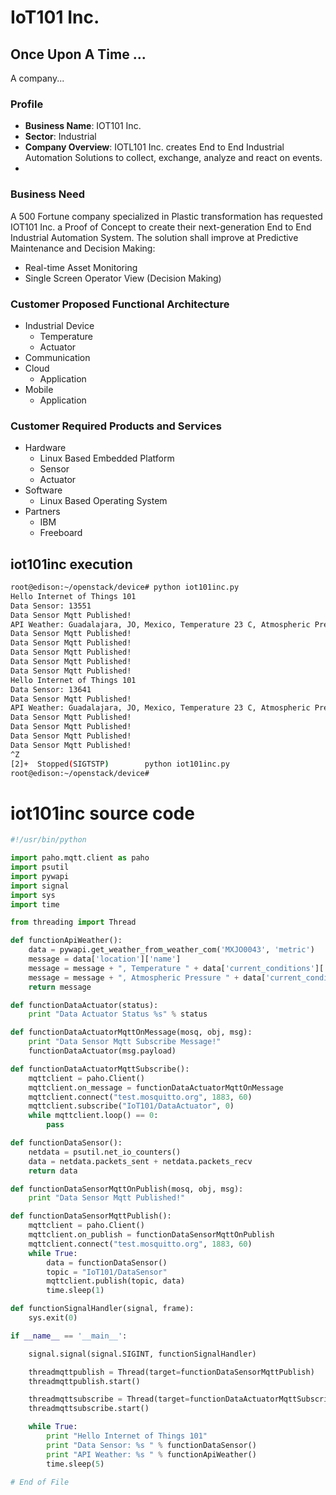 # IoT101 Inc.

## Once Upon A Time ...

A company...

### Profile

- __Business Name__: IOT101 Inc.
- __Sector__: Industrial
- __Company Overview__: IOTL101 Inc. creates End to End Industrial Automation Solutions to collect, exchange, analyze and react on events.
- 
### Business Need

A 500 Fortune company specialized in Plastic transformation has requested IOT101 Inc. a Proof of Concept to create their  next-generation End to End Industrial Automation System. The  solution shall improve at Predictive Maintenance and Decision Making:

- Real-time Asset Monitoring 
- Single Screen Operator View (Decision Making)

### Customer Proposed Functional Architecture

- Industrial Device
  - Temperature
  - Actuator
- Communication
- Cloud
  - Application
- Mobile
  - Application 

### Customer Required Products and Services

- Hardware
  - Linux Based Embedded Platform
  - Sensor
  - Actuator
- Software
  - Linux Based Operating System
- Partners
  - IBM 
  - Freeboard

## iot101inc execution

```sh
root@edison:~/openstack/device# python iot101inc.py 
Hello Internet of Things 101
Data Sensor: 13551 
Data Sensor Mqtt Published!
API Weather: Guadalajara, JO, Mexico, Temperature 23 C, Atmospheric Pressure 842 mbar 
Data Sensor Mqtt Published!
Data Sensor Mqtt Published!
Data Sensor Mqtt Published!
Data Sensor Mqtt Published!
Data Sensor Mqtt Published!
Hello Internet of Things 101
Data Sensor: 13641 
Data Sensor Mqtt Published!
API Weather: Guadalajara, JO, Mexico, Temperature 23 C, Atmospheric Pressure 842 mbar 
Data Sensor Mqtt Published!
Data Sensor Mqtt Published!
Data Sensor Mqtt Published!
Data Sensor Mqtt Published!
^Z
[2]+  Stopped(SIGTSTP)        python iot101inc.py
root@edison:~/openstack/device# 
```

# iot101inc source code

```python
#!/usr/bin/python

import paho.mqtt.client as paho
import psutil
import pywapi
import signal
import sys
import time

from threading import Thread

def functionApiWeather():
    data = pywapi.get_weather_from_weather_com('MXJO0043', 'metric')
    message = data['location']['name']
    message = message + ", Temperature " + data['current_conditions']['temperature'] + " C"
    message = message + ", Atmospheric Pressure " + data['current_conditions']['barometer']['reading'][:-3] + " mbar"
    return message

def functionDataActuator(status):
    print "Data Actuator Status %s" % status

def functionDataActuatorMqttOnMessage(mosq, obj, msg):
    print "Data Sensor Mqtt Subscribe Message!"
    functionDataActuator(msg.payload)

def functionDataActuatorMqttSubscribe():
    mqttclient = paho.Client()
    mqttclient.on_message = functionDataActuatorMqttOnMessage
    mqttclient.connect("test.mosquitto.org", 1883, 60)
    mqttclient.subscribe("IoT101/DataActuator", 0)
    while mqttclient.loop() == 0:
        pass

def functionDataSensor():
    netdata = psutil.net_io_counters()
    data = netdata.packets_sent + netdata.packets_recv
    return data

def functionDataSensorMqttOnPublish(mosq, obj, msg):
    print "Data Sensor Mqtt Published!"

def functionDataSensorMqttPublish():
    mqttclient = paho.Client()
    mqttclient.on_publish = functionDataSensorMqttOnPublish
    mqttclient.connect("test.mosquitto.org", 1883, 60)
    while True:
        data = functionDataSensor()
        topic = "IoT101/DataSensor"
        mqttclient.publish(topic, data)
        time.sleep(1)

def functionSignalHandler(signal, frame):
    sys.exit(0)

if __name__ == '__main__':

    signal.signal(signal.SIGINT, functionSignalHandler)

    threadmqttpublish = Thread(target=functionDataSensorMqttPublish)
    threadmqttpublish.start()

    threadmqttsubscribe = Thread(target=functionDataActuatorMqttSubscribe)
    threadmqttsubscribe.start()

    while True:
        print "Hello Internet of Things 101"
        print "Data Sensor: %s " % functionDataSensor()
        print "API Weather: %s " % functionApiWeather()
        time.sleep(5)

# End of File
```